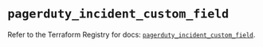 # `pagerduty_incident_custom_field`

Refer to the Terraform Registry for docs: [`pagerduty_incident_custom_field`](https://registry.terraform.io/providers/pagerduty/pagerduty/3.24.2/docs/resources/incident_custom_field).
